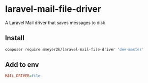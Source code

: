 # laravel-mail-file-driver
A Laravel Mail driver that saves messages to disk

## Install
```bash
composer require mmeyer2k/laravel-mail-file-driver 'dev-master'
```

## Add to env
```ini
MAIL_DRIVER=file
```
